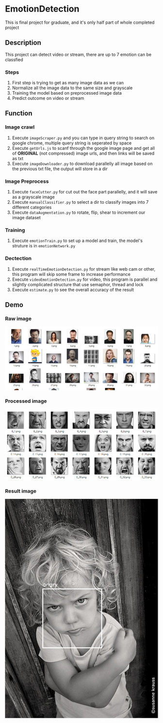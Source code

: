 # EmotionDetection
This is final project for graduate, and it's only half part of whole completed project

## Description
This project can detect video or stream, there are up to 7 emotion can be classfied

### Steps
1. First step is trying to get as many image data as we can
2. Normalize all the image data to the same size and grayscale
3. Training the model based on preprocessed image data
4. Predict outcome on video or stream

## Function

### Image crawl
1. Execute `imageScraper.py` and you can type in query string to search on google chrome, multiple query string is seperated by space
2. Execute `getUrls.js` to scanf through the google image page and get all of **ORIGINAL** (not compressed) image urls, and then links will be saved as txt
3. Execute `imageDownloader.py` to download parallelly all image based on the previous txt file, the output will store in a dir


###  Image Preprocess
1. Execute `faceCutter.py` for cut out the face part parallelly, and it will save as a grayscale image
2. Execute `manualClassifier.py` to select a dir to classify images into 7 different categories
3. Execute `dataAugmentation.py` to rotate, flip, shear to increment our image dataset

### Training

1. Execute `emotionTrain.py` to set up a model and train, the model's struture is in `emotionNetwork.py`

### Dectection

1. Execute `realTimeEmotionDetection.py` for stream like web cam or other, this program will skip some frame to increase performance
2. Execute `videoEmotionDetection.py` for video, this program is parallel and slightly complicated structure that use semaphor, thread and lock
3. Execute `estimate.py` to see the overall accuracy of the result

## Demo
### Raw image
![raw image](https://github.com/ed77441/EmotionDetection/blob/master/display/raw_image.png)

### Processed image
![processed image](https://github.com/ed77441/EmotionDetection/blob/master/display/processed_image.png)

### Result image
![result image](https://github.com/ed77441/EmotionDetection/blob/master/display/result.jpg)

